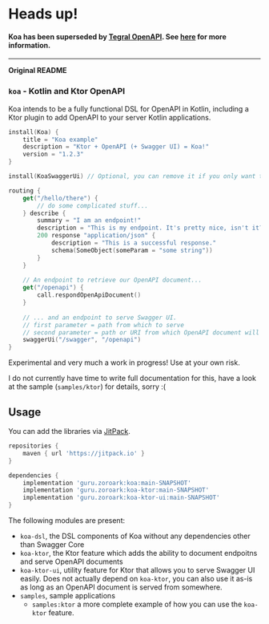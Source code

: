 # Heads up!

#### Koa has been superseded by [Tegral OpenAPI](https://tegral.zoroark.guru/docs/modules/core/openapi/). See [here](https://github.com/utybo/Koa/issues/9) for more information.

-----

**Original README**

### `koa` - Kotlin and Ktor OpenAPI

Koa intends to be a fully functional DSL for OpenAPI in Kotlin, including a Ktor plugin to add OpenAPI to your server Kotlin applications.

```kotlin
install(Koa) {
    title = "Koa example"
    description = "Ktor + OpenAPI (+ Swagger UI) = Koa!"
    version = "1.2.3"
}

install(KoaSwaggerUi) // Optional, you can remove it if you only want to serve the OpenAPI document

routing {
    get("/hello/there") {
        // do some complicated stuff...
    } describe {
        summary = "I am an endpoint!"
        description = "This is my endpoint. It's pretty nice, isn't it?"
        200 response "application/json" {
            description = "This is a successful response."
            schema(SomeObject(someParam = "some string"))
        }
    }
    
    // An endpoint to retrieve our OpenAPI document...
    get("/openapi") {
        call.respondOpenApiDocument()
    }
    
    // ... and an endpoint to serve Swagger UI. 
    // first parameter = path from which to serve
    // second parameter = path or URI from which OpenAPI document will be loaded
    swaggerUi("/swagger", "/openapi")
}
```

Experimental and very much a work in progress! Use at your own risk.

I do not currently have time to write full documentation for this, have a look at the sample (`samples/ktor`) for details, sorry :(

## Usage

You can add the libraries via [JitPack](https://jitpack.io/#guru.zoroark/koa).

```gradle
repositories {
    maven { url 'https://jitpack.io' }
}

dependencies {
    implementation 'guru.zoroark:koa:main-SNAPSHOT'
    implementation 'guru.zoroark:koa-ktor:main-SNAPSHOT'
    implementation 'guru.zoroark:koa-ktor-ui:main-SNAPSHOT'
}
```

The following modules are present:

* `koa-dsl`, the DSL components of Koa without any dependencies other than Swagger Core
* `koa-ktor`, the Ktor feature which adds the ability to document endpoitns and serve OpenAPI documents
* `koa-ktor-ui`, utility feature for Ktor that allows you to serve Swagger UI easily. Does not actually depend on `koa-ktor`, you can also use it as-is as long as an OpenAPI document is served from somewhere.
* `samples`, sample applications
  * `samples:ktor` a more complete example of how you can use the `koa-ktor` feature.
